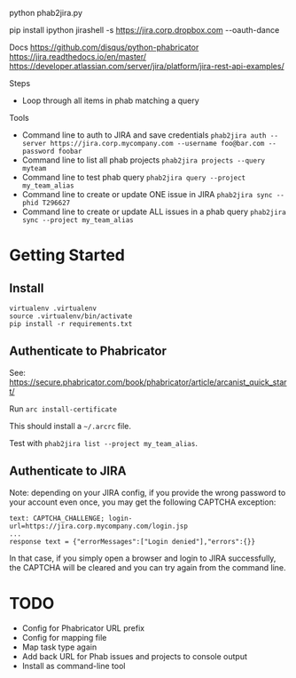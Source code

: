 

python phab2jira.py

pip install ipython
jirashell -s https://jira.corp.dropbox.com --oauth-dance

Docs
https://github.com/disqus/python-phabricator
https://jira.readthedocs.io/en/master/
https://developer.atlassian.com/server/jira/platform/jira-rest-api-examples/

Steps
- Loop through all items in phab matching a query

Tools

- Command line to auth to JIRA and save credentials
  `phab2jira auth --server https://jira.corp.mycompany.com --username foo@bar.com --password foobar`
- Command line to list all phab projects
  `phab2jira projects --query myteam`
- Command line to test phab query
  `phab2jira query --project my_team_alias`
- Command line to create or update ONE issue in JIRA
  `phab2jira sync --phid T296627`
- Command line to create or update ALL issues in a phab query
  `phab2jira sync --project my_team_alias`

# Getting Started

## Install

```
virtualenv .virtualenv
source .virtualenv/bin/activate
pip install -r requirements.txt
```

## Authenticate to Phabricator

See: https://secure.phabricator.com/book/phabricator/article/arcanist_quick_start/

Run `arc install-certificate`

This should install a `~/.arcrc` file.

Test with `phab2jira list --project my_team_alias`.

## Authenticate to JIRA

Note: depending on your JIRA config, if you provide the wrong password to your
account even once, you may get the following CAPTCHA exception:

```
text: CAPTCHA_CHALLENGE; login-url=https://jira.corp.mycompany.com/login.jsp
...
response text = {"errorMessages":["Login denied"],"errors":{}}
```

In that case, if you simply open a browser and login to JIRA successfully, the
CAPTCHA will be cleared and you can try again from the command line.


# TODO

- Config for Phabricator URL prefix
- Config for mapping file
- Map task type again
- Add back URL for Phab issues and projects to console output
- Install as command-line tool
